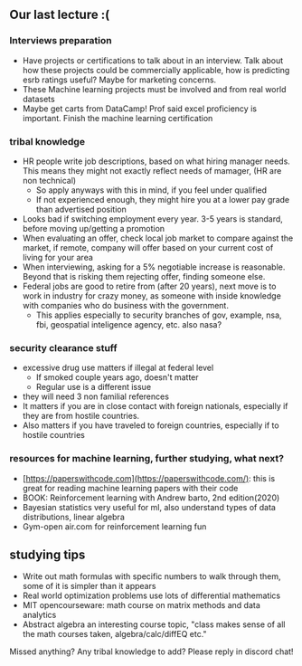 ## Our last lecture :(

### Interviews preparation
- Have projects or certifications to talk about in an interview. Talk about how these projects could be commercially applicable, how is predicting esrb ratings useful? Maybe for marketing concerns.
- These Machine learning projects must be involved and from real world datasets
- Maybe get carts from DataCamp! Prof said excel proficiency is important. Finish the machine learning certification
### tribal knowledge 
- HR people write job descriptions, based on what hiring manager needs. This means they might not exactly reflect needs of mamager, (HR are non technical)
	- So apply anyways with this in mind, if you feel under qualified 
	- If not experienced enough, they might hire you at a lower pay grade than advertised position
- Looks bad if switching employment every year. 3-5 years is standard, before moving up/getting a promotion
- When evaluating an offer, check local job market to compare against the market, if remote, company will offer based on your current cost of living for your area
- When interviewing, asking for a 5% negotiable increase is reasonable. Beyond that is risking them rejecting offer, finding someone else. 
- Federal jobs are good to retire from (after 20 years), next move is to work in industry for crazy money, as someone with inside knowledge with companies who do business with the government. 
	- This applies especially to security branches of gov, example, nsa, fbi, geospatial inteligence agency, etc. also nasa?
### security clearance stuff
- excessive drug use matters if illegal at federal level
	- If smoked couple years ago, doesn't matter
	- Regular use is a different issue
- they will need 3 non familial references
- It matters if you are in close contact with foreign nationals, especially if they are from hostile countries.
- Also matters if you have traveled to foreign countries, especially if to hostile countries 

### resources for machine learning, further studying, what next?
- [https://paperswithcode.com](https://paperswithcode.com/): this is great for reading machine learning papers with their code
- BOOK: Reinforcement learning with Andrew barto, 2nd edition(2020)
- Bayesian statistics very useful for ml, also understand types of data distributions, linear algebra 
- Gym-open air.com for reinforcement learning fun 
## studying tips
- Write out math formulas with specific numbers to walk through them, some of it is simpler than it appears
- Real world optimization problems use lots of differential mathematics
- MIT opencourseware: math course on matrix methods and data analytics
- Abstract algebra an interesting course topic, "class makes sense of all the math courses taken, algebra/calc/diffEQ etc."

Missed anything? Any tribal knowledge to add? Please reply in discord chat!
